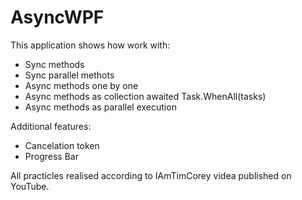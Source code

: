 # AsyncWPF
This application shows how work with:
- Sync methods
- Sync parallel methots
- Async methods one by one
- Async methods as collection awaited Task.WhenAll(tasks)
- Async methods as parallel execution

Additional features:
- Cancelation token
- Progress Bar

All practicles realised according to IAmTimCorey videa published on YouTube.
